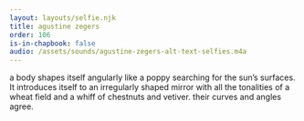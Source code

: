 ```yaml
---
layout: layouts/selfie.njk
title: agustine zegers
order: 106
is-in-chapbook: false
audio: /assets/sounds/agustine-zegers-alt-text-selfies.m4a
---
```


a body shapes itself angularly like a poppy searching for the sun’s surfaces. It introduces itself to an irregularly shaped mirror with all the tonalities of a wheat field and a whiff of chestnuts and vetiver. their curves and angles agree.
